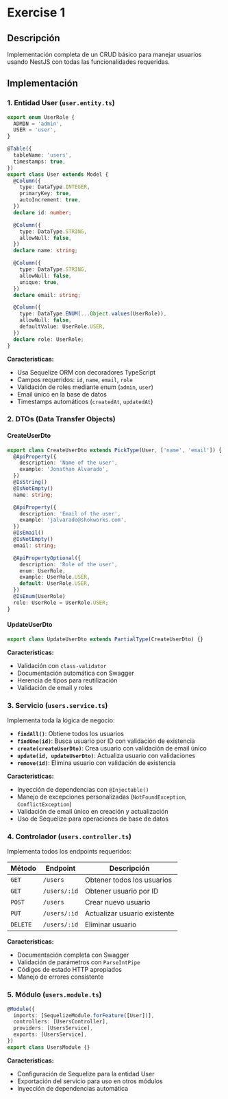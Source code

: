 # Exercise 1

## Descripción

Implementación completa de un CRUD básico para manejar usuarios usando NestJS con todas las funcionalidades requeridas.

## Implementación

### 1. Entidad User (`user.entity.ts`)

```typescript
export enum UserRole {
  ADMIN = 'admin',
  USER = 'user',
}

@Table({
  tableName: 'users',
  timestamps: true,
})
export class User extends Model {
  @Column({
    type: DataType.INTEGER,
    primaryKey: true,
    autoIncrement: true,
  })
  declare id: number;

  @Column({
    type: DataType.STRING,
    allowNull: false,
  })
  declare name: string;

  @Column({
    type: DataType.STRING,
    allowNull: false,
    unique: true,
  })
  declare email: string;

  @Column({
    type: DataType.ENUM(...Object.values(UserRole)),
    allowNull: false,
    defaultValue: UserRole.USER,
  })
  declare role: UserRole;
}
```

**Características:**

- Usa Sequelize ORM con decoradores TypeScript
- Campos requeridos: `id`, `name`, `email`, `role`
- Validación de roles mediante enum (`admin`, `user`)
- Email único en la base de datos
- Timestamps automáticos (`createdAt`, `updatedAt`)

### 2. DTOs (Data Transfer Objects)

#### CreateUserDto

```typescript
export class CreateUserDto extends PickType(User, ['name', 'email']) {
  @ApiProperty({
    description: 'Name of the user',
    example: 'Jonathan Alvarado',
  })
  @IsString()
  @IsNotEmpty()
  name: string;

  @ApiProperty({
    description: 'Email of the user',
    example: 'jalvarado@shokworks.com',
  })
  @IsEmail()
  @IsNotEmpty()
  email: string;

  @ApiPropertyOptional({
    description: 'Role of the user',
    enum: UserRole,
    example: UserRole.USER,
    default: UserRole.USER,
  })
  @IsEnum(UserRole)
  role: UserRole = UserRole.USER;
}
```

#### UpdateUserDto

```typescript
export class UpdateUserDto extends PartialType(CreateUserDto) {}
```

**Características:**

- Validación con `class-validator`
- Documentación automática con Swagger
- Herencia de tipos para reutilización
- Validación de email y roles

### 3. Servicio (`users.service.ts`)

Implementa toda la lógica de negocio:

- **`findAll()`**: Obtiene todos los usuarios
- **`findOne(id)`**: Busca usuario por ID con validación de existencia
- **`create(createUserDto)`**: Crea usuario con validación de email único
- **`update(id, updateUserDto)`**: Actualiza usuario con validaciones
- **`remove(id)`**: Elimina usuario con validación de existencia

**Características:**

- Inyección de dependencias con `@Injectable()`
- Manejo de excepciones personalizadas (`NotFoundException`, `ConflictException`)
- Validación de email único en creación y actualización
- Uso de Sequelize para operaciones de base de datos

### 4. Controlador (`users.controller.ts`)

Implementa todos los endpoints requeridos:

| Método   | Endpoint     | Descripción                  |
| -------- | ------------ | ---------------------------- |
| `GET`    | `/users`     | Obtener todos los usuarios   |
| `GET`    | `/users/:id` | Obtener usuario por ID       |
| `POST`   | `/users`     | Crear nuevo usuario          |
| `PUT`    | `/users/:id` | Actualizar usuario existente |
| `DELETE` | `/users/:id` | Eliminar usuario             |

**Características:**

- Documentación completa con Swagger
- Validación de parámetros con `ParseIntPipe`
- Códigos de estado HTTP apropiados
- Manejo de errores consistente

### 5. Módulo (`users.module.ts`)

```typescript
@Module({
  imports: [SequelizeModule.forFeature([User])],
  controllers: [UsersController],
  providers: [UsersService],
  exports: [UsersService],
})
export class UsersModule {}
```

**Características:**

- Configuración de Sequelize para la entidad User
- Exportación del servicio para uso en otros módulos
- Inyección de dependencias automática
